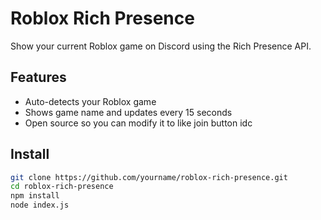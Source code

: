 # Roblox Rich Presence
Show your current Roblox game on Discord using the Rich Presence API.

## Features
- Auto-detects your Roblox game
- Shows game name and updates every 15 seconds
- Open source so you can modify it to like join button idc

## Install
```bash
git clone https://github.com/yourname/roblox-rich-presence.git
cd roblox-rich-presence
npm install
node index.js
